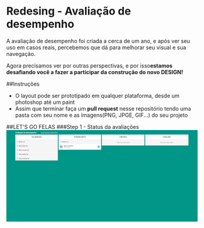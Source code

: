 # Redesing - Avaliação de desempenho
A avaliação de desempenho foi criada a cerca de um ano, e após ver seu uso em casos reais, percebemos que dá para 
melhorar seu visual e sua navegação.

Agora precisamos ver por outras perspectivas, e por isso**estamos desafiando você a fazer a participar da construção
do novo DESIGN!**

##Instruções
* O layout pode ser prototipado em qualquer plataforma, desde um photoshop até um paint
* Assim que terminar faça um **pull request** nesse repositório tendo uma pasta com seu nome e as imagens(PNG, JPGE, GIF...) do seu projeto

##LET'S GO FELAS
###Step 1 - Status da avaliações
![Kaba](prints/kaban.png)
